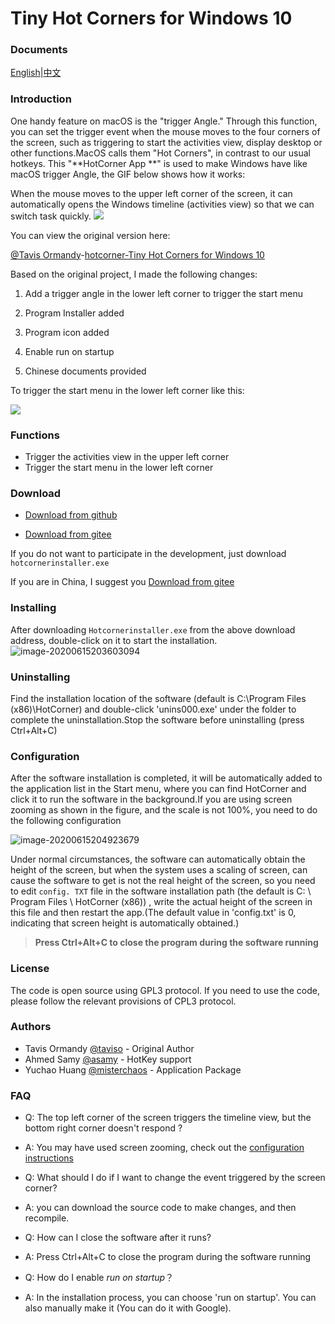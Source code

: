 # Tiny Hot Corners for Windows 10

### Documents

[English](https://github.com/misterchaos/hotcorner/README_En.md)|[中文](https://github.com/misterchaos/hotcorner/README.md)

### Introduction

One handy feature on macOS is the "trigger Angle." Through this function, you can set the trigger event when the mouse moves to the four corners of the screen, such as triggering to start the activities view, display desktop or other functions.MacOS calls them "Hot Corners", in contrast to our usual hotkeys. This  "**HotCorner App **" is used to make Windows have like macOS trigger Angle, the GIF below shows how it works:

When the mouse moves to the upper left corner of the screen, it can automatically opens the Windows timeline (activities view) so that we can switch task quickly.
![](https://img2020.cnblogs.com/blog/1654007/202006/1654007-20200615230050152-1026624222.gif)

You can view the original version here:

 [@Tavis Ormandy](https://github.com/taviso)-[hotcorner-Tiny Hot Corners for Windows 10](https://github.com/taviso/hotcorner)



Based on the original project, I made the following changes:

1. Add a trigger angle in the lower left corner to trigger the start menu
2. Program Installer added
3. Program icon added
4. Enable run on startup

5. Chinese documents provided



To trigger the start menu in the lower left corner like this:

![](https://img2020.cnblogs.com/blog/1654007/202006/1654007-20200615225727735-1550089543.gif)


### Functions

- Trigger the activities view in the upper left corner
- Trigger the start menu in the lower left corner

### Download

- [Download from github](https://github.com/misterchaos/hotcorner/releases)

- [Download from gitee](https://gitee.com/misterchaos/hotcorner/releases/v1.6)

If you do not want to participate in the development, just download `hotcornerinstaller.exe` <br>

If you are in China, I suggest you [Download from gitee](https://gitee.com/misterchaos/hotcorner/releases/v1.6)

### Installing

After downloading `Hotcornerinstaller.exe` from the above download address, double-click on it to start the installation.![image-20200615203603094](http://nextcloud.hellochaos.cn/index.php/s/T6iLYN2FiS5FoJ7/preview)

### Uninstalling

Find the installation location of the software (default is C:\Program Files (x86)\HotCorner) and double-click 'unins000.exe' under the folder to complete the uninstallation.Stop the software before uninstalling (press Ctrl+Alt+C)

### Configuration

After the software installation is completed, it will be automatically added to the application list in the Start menu, where you can find HotCorner and click it to run the software in the background.If you are using screen zooming as shown in the figure, and the scale is not 100%, you need to do the following configuration

![image-20200615204923679](http://nextcloud.hellochaos.cn/index.php/s/6fCqMDKWgPdixYZ/preview)

Under normal circumstances, the software can automatically obtain the height of the screen, but when the system uses a scaling of screen, can cause the software to get is not the real height of the screen, so you need to edit ` config. TXT ` file in the software installation path (the default is C: \ Program Files \ HotCorner (x86)) , write the actual height of the screen in this file and then restart the app.(The default value in 'config.txt' is 0, indicating that screen height is automatically obtained.)

> **Press Ctrl+Alt+C to close the program during the software running**

### License

The code is open source using GPL3 protocol. If you need to use the code, please follow the relevant provisions of CPL3 protocol.

### Authors

* Tavis Ormandy [@taviso](https://github.com/taviso/) - Original Author
* Ahmed Samy [@asamy](https://github.com/asamy) - HotKey support
* Yuchao Huang [@misterchaos](https://github.com/misterchaos/) - Application Package

### FAQ

* Q: The top left corner of the screen triggers the timeline view, but the bottom right corner doesn't respond ?
* A: You may have used screen zooming, check out the [configuration instructions](#Configuration)


* Q: What should I do if I want to change the event triggered by the screen corner?
* A:  you can download the source code to make changes, and then recompile.


* Q: How can I close the software after it runs?
* A: Press Ctrl+Alt+C to close the program during the software running


* Q: How do I enable *run on startup*？
* A: In the installation process, you can choose 'run on startup'. You can also manually make it (You can do it with Google).